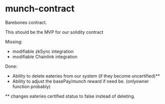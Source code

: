 # munch-contract

Barebones contract.

This should be the MVP for our solidity contract

Missing:

- modifiable zkSync integration
- modifiable Chainlink integration

Done:

- Ability to delete eateries from our system (if they become uncertified)**
- Ability to adjust the basePay/munch reward if need be. (onlyowner function probably)

** changes eateries certified status to false instead of deleting.
